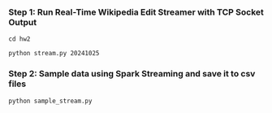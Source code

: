 ### Step 1: Run Real-Time Wikipedia Edit Streamer with TCP Socket Output

```commandline
cd hw2
```

```commandline
python stream.py 20241025
```

### Step 2: Sample data using Spark Streaming and save it to csv files

```commandline
python sample_stream.py
```